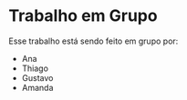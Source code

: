 # Trabalho em Grupo

Esse trabalho está sendo feito em grupo por:

- Ana
- Thiago
- Gustavo
- Amanda
